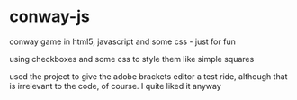 conway-js
=========

conway game in html5, javascript and some css - just for fun

using checkboxes and some css to style them like simple squares

used the project to give the adobe brackets editor a test ride, although that is irrelevant to the code, of course.
I quite liked it anyway
